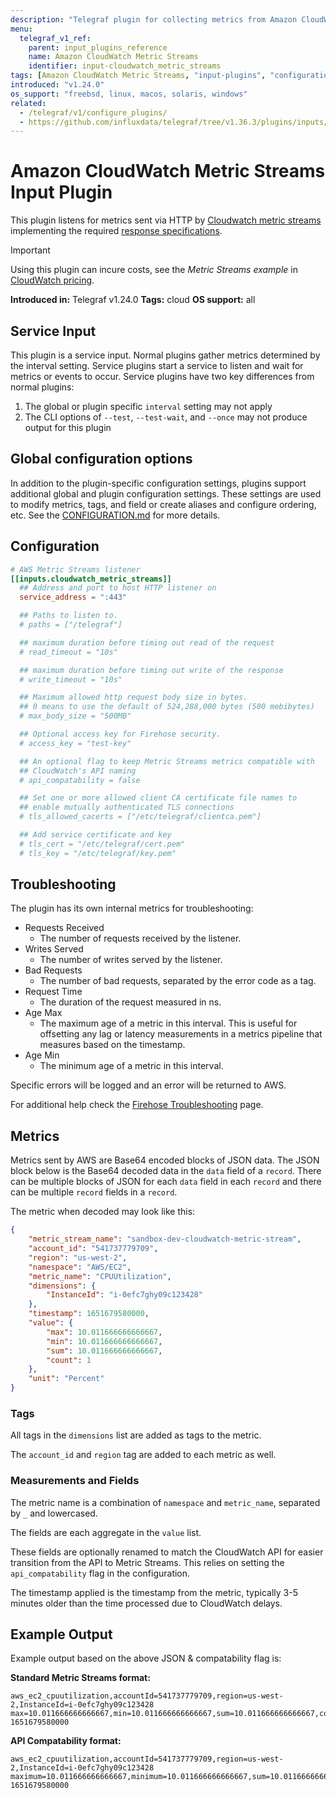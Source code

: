 ```yaml
---
description: "Telegraf plugin for collecting metrics from Amazon CloudWatch Metric Streams"
menu:
  telegraf_v1_ref:
    parent: input_plugins_reference
    name: Amazon CloudWatch Metric Streams
    identifier: input-cloudwatch_metric_streams
tags: [Amazon CloudWatch Metric Streams, "input-plugins", "configuration", "cloud"]
introduced: "v1.24.0"
os_support: "freebsd, linux, macos, solaris, windows"
related:
  - /telegraf/v1/configure_plugins/
  - https://github.com/influxdata/telegraf/tree/v1.36.3/plugins/inputs/cloudwatch_metric_streams/README.md, Amazon CloudWatch Metric Streams Plugin Source
---
```


# Amazon CloudWatch Metric Streams Input Plugin

This plugin listens for metrics sent via HTTP by
[Cloudwatch metric streams](https://docs.aws.amazon.com/AmazonCloudWatch/latest/monitoring/CloudWatch-Metric-Streams.html) implementing the required
[response specifications](https://docs.aws.amazon.com/firehose/latest/dev/httpdeliveryrequestresponse.html).

> [!IMPORTANT]
> Using this plugin can incure costs, see the _Metric Streams example_ in
> [CloudWatch pricing](https://aws.amazon.com/cloudwatch/pricing).

**Introduced in:** Telegraf v1.24.0
**Tags:** cloud
**OS support:** all

[pricing]: https://aws.amazon.com/cloudwatch/pricing
[metric_streams]: https://docs.aws.amazon.com/AmazonCloudWatch/latest/monitoring/CloudWatch-Metric-Streams.html
[response_specs]: https://docs.aws.amazon.com/firehose/latest/dev/httpdeliveryrequestresponse.html

## Service Input <!-- @/docs/includes/service_input.md -->

This plugin is a service input. Normal plugins gather metrics determined by the
interval setting. Service plugins start a service to listen and wait for
metrics or events to occur. Service plugins have two key differences from
normal plugins:

1. The global or plugin specific `interval` setting may not apply
2. The CLI options of `--test`, `--test-wait`, and `--once` may not produce
   output for this plugin

## Global configuration options <!-- @/docs/includes/plugin_config.md -->

In addition to the plugin-specific configuration settings, plugins support
additional global and plugin configuration settings. These settings are used to
modify metrics, tags, and field or create aliases and configure ordering, etc.
See the [CONFIGURATION.md](/telegraf/v1/configuration/#plugins) for more details.

[CONFIGURATION.md]: ../../../docs/CONFIGURATION.md#plugins

## Configuration

```toml @sample.conf
# AWS Metric Streams listener
[[inputs.cloudwatch_metric_streams]]
  ## Address and port to host HTTP listener on
  service_address = ":443"

  ## Paths to listen to.
  # paths = ["/telegraf"]

  ## maximum duration before timing out read of the request
  # read_timeout = "10s"

  ## maximum duration before timing out write of the response
  # write_timeout = "10s"

  ## Maximum allowed http request body size in bytes.
  ## 0 means to use the default of 524,288,000 bytes (500 mebibytes)
  # max_body_size = "500MB"

  ## Optional access key for Firehose security.
  # access_key = "test-key"

  ## An optional flag to keep Metric Streams metrics compatible with
  ## CloudWatch's API naming
  # api_compatability = false

  ## Set one or more allowed client CA certificate file names to
  ## enable mutually authenticated TLS connections
  # tls_allowed_cacerts = ["/etc/telegraf/clientca.pem"]

  ## Add service certificate and key
  # tls_cert = "/etc/telegraf/cert.pem"
  # tls_key = "/etc/telegraf/key.pem"
```

## Troubleshooting

The plugin has its own internal metrics for troubleshooting:

* Requests Received
  * The number of requests received by the listener.
* Writes Served
  * The number of writes served by the listener.
* Bad Requests
  * The number of bad requests, separated by the error code as a tag.
* Request Time
  * The duration of the request measured in ns.
* Age Max
  * The maximum age of a metric in this interval. This is useful for offsetting
    any lag or latency measurements in a metrics pipeline that measures based
    on the timestamp.
* Age Min
  * The minimum age of a metric in this interval.

Specific errors will be logged and an error will be returned to AWS.

For additional help check the [Firehose Troubleshooting](https://docs.aws.amazon.com/firehose/latest/dev/http_troubleshooting.html)
page.

[firehose_troubleshoot]: https://docs.aws.amazon.com/firehose/latest/dev/http_troubleshooting.html

## Metrics

Metrics sent by AWS are Base64 encoded blocks of JSON data.
The JSON block below is the Base64 decoded data in the `data`
field of a `record`.
There can be multiple blocks of JSON for each `data` field
in each `record` and there can be multiple `record` fields in
a `record`.

The metric when decoded may look like this:

```json
{
    "metric_stream_name": "sandbox-dev-cloudwatch-metric-stream",
    "account_id": "541737779709",
    "region": "us-west-2",
    "namespace": "AWS/EC2",
    "metric_name": "CPUUtilization",
    "dimensions": {
        "InstanceId": "i-0efc7ghy09c123428"
    },
    "timestamp": 1651679580000,
    "value": {
        "max": 10.011666666666667,
        "min": 10.011666666666667,
        "sum": 10.011666666666667,
        "count": 1
    },
    "unit": "Percent"
}
```

### Tags

All tags in the `dimensions` list are added as tags to the metric.

The `account_id` and `region` tag are added to each metric as well.

### Measurements and Fields

The metric name is a combination of `namespace` and `metric_name`,
separated by `_` and lowercased.

The fields are each aggregate in the `value` list.

These fields are optionally renamed to match the CloudWatch API for
easier transition from the API to Metric Streams. This relies on
setting the `api_compatability` flag in the configuration.

The timestamp applied is the timestamp from the metric,
typically 3-5 minutes older than the time processed due
to CloudWatch delays.

## Example Output

Example output based on the above JSON & compatability flag is:

**Standard Metric Streams format:**

```text
aws_ec2_cpuutilization,accountId=541737779709,region=us-west-2,InstanceId=i-0efc7ghy09c123428 max=10.011666666666667,min=10.011666666666667,sum=10.011666666666667,count=1 1651679580000
```

**API Compatability format:**

```text
aws_ec2_cpuutilization,accountId=541737779709,region=us-west-2,InstanceId=i-0efc7ghy09c123428 maximum=10.011666666666667,minimum=10.011666666666667,sum=10.011666666666667,samplecount=1 1651679580000
```

